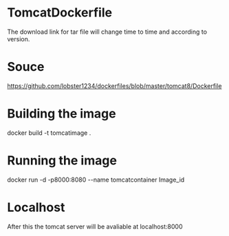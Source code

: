 # TomcatDockerfile
The download link for tar file will change time to time and according to version.

# Souce 
https://github.com/lobster1234/dockerfiles/blob/master/tomcat8/Dockerfile

# Building the image
docker build -t tomcatimage . 

# Running the image
docker run -d -p8000:8080 --name tomcatcontainer Image_id

# Localhost

After this the tomcat server will be avaliable at localhost:8000
